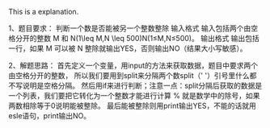 This is a explanation.


1、题目要求：
判断一个数是否能被另一个整数整除
输入格式
输入包括两个由空格分开的整数 M 和 N(1\leq M,N \leq 500)N(1≤M,N≤500)。
输出格式
输出包括一行，如果 M 可以被 N 整除就输出YES，否则输出NO（结果大小写敏感）。




2、解题思路：
首先定义一个变量，用input的方法来获取数据，题目中要求两个由空格分开的整数，
所以我们要用到split来分隔两个数split（' '）引号里什么都不写说明是空格分隔。
然后用if来进行判断；注意一点：split分隔后获取的数据是一个列表，我们要把它转化为一个整数才能进行计算
% 就是数学中的除号，如果两数相除等于0说明能被整除。
最后能被整除则用print输出YES，不能的话就用esle语句，print输出NO。

